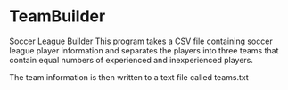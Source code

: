 # TeamBuilder

Soccer League Builder This program takes a CSV file containing soccer league player information and separates the players into three teams that contain equal numbers of experienced and inexperienced players.

The team information is then written to a text file called teams.txt
